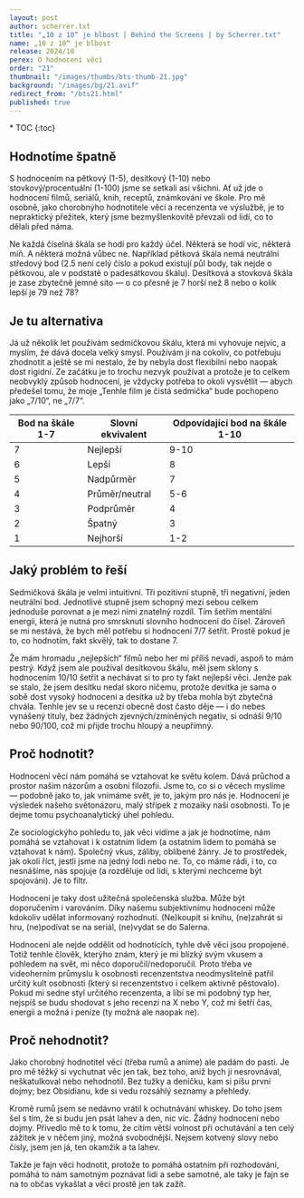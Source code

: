 ```yaml
---
layout: post
author: scherrer.txt
title: "„10 z 10“ je blbost | Behind the Screens | by Scherrer.txt"
name: „10 z 10“ je blbost
release: 2024/10
perex: O hodnocení věcí
order: "21"
thumbnail: "/images/thumbs/bts-thumb-21.jpg"
background: "/images/bg/21.avif"
redirect_from: "/bts21.html"
published: true
---
```


<div id="toc"></div>
* TOC
{:toc}

## Hodnotíme špatně
S hodnocením na pětkový (1-5), desítkový (1-10) nebo stovkový/procentuální (1-100) jsme se setkali asi všichni. Ať už jde o hodnocení filmů, seriálů, knih, receptů, známkování ve škole. Pro mě osobně, jako chorobnýho hodnotitele věcí a recenzenta ve výslužbě, je to nepraktický přežitek, který jsme bezmyšlenkovitě převzali od lidí, co to dělali před náma.

Ne každá číselná škála se hodí pro každý účel. Některá se hodí víc, některá míň. A některá možná vůbec ne. Například pětková škála nemá neutrální středový bod (2.5 není celý číslo a pokud existují půl body, tak nejde o pětkovou, ale v podstatě o padesátkovou škálu). Desítková a stovková škála je zase zbytečně jemné síto — o co přesně je 7 horší než 8 nebo o kolik lepší je 79 než 78?

## Je tu alternativa
Já už několik let používám sedmičkovou škálu, která mi vyhovuje nejvíc, a myslím, že dává docela velký smysl. Používám ji na cokoliv, co potřebuju zhodnotit a ještě se mi nestalo, že by nebyla dost flexibilní nebo naopak dost rigidní. Ze začátku je to trochu nezvyk používat a protože je to celkem neobvyklý způsob hodnocení, je vždycky potřeba to okolí vysvětlit — abych předešel tomu, že moje „Tenhle film je čistá sedmička“ bude pochopeno jako „7/10“, ne „7/7“.

| Bod na škále 1-7 | Slovní ekvivalent | Odpovídající bod na škále 1-10 |
| ---------------- | ----------------- | ------------------------------ |
| 7 | Nejlepší | 9-10 |
| 6 | Lepší | 8 |
| 5 | Nadpůrměr | 7 |
| 4 | Průměr/neutral | 5-6 |
| 3 | Podprůměr | 4 |
| 2 | Špatný | 3 |
| 1 | Nejhorší | 1-2 |

## Jaký problém to řeší
Sedmičková škála je velmi intuitivní. Tři pozitivní stupně, tři negativní, jeden neutrální bod. Jednotlivé stupně jsem schopný mezi sebou celkem jednoduše porovnat a je mezi nimi znatelný rozdíl. Tím šetřím mentální energii, která je nutná pro smrsknutí slovního hodnocení do čísel. Zároveň se mi nestává, že bych měl potřebu si hodnocení 7/7 šetřit. Prostě pokud je to, co hodnotím, fakt skvělý, tak to dostane 7. 

Že mám hromadu „nejlepších“ filmů nebo her mi příliš nevadí, aspoň to mám pestrý. Když jsem ale používal desítkovou škálu, měl jsem sklony s hodnocením 10/10 šetřit a nechávat si to pro ty fakt nejlepší věci. Jenže pak se stalo, že jsem desítku nedal skoro ničemu, protože devítka je sama o sobě dost vysoký hodnocení a desítka už by třeba mohla být zbytečná chvála. Tenhle jev se u recenzí obecně dost často děje — i do nebes vynášený tituly, bez žádných zjevných/zmíněných negativ, si odnáší 9/10 nebo 90/100, což mi přijde trochu hloupý a neupřímný.

## Proč hodnotit?
Hodnocení věcí nám pomáhá se vztahovat ke světu kolem. Dává průchod a prostor našim názorům a osobní filozofii. Jsme to, co si o věcech myslíme — podobně jako to, jak vnímáme svět, je to, jakým pro nás je. Hodnocení je výsledek našeho světonázoru, malý střípek z mozaiky naší osobnosti. To je dejme tomu psychoanalytický úhel pohledu.

Ze sociologickýho pohledu to, jak věci vidíme a jak je hodnotíme, nám pomáhá se vztahovat i k ostatním lidem (a ostatním lidem to pomáhá se vztahovat k nám). Společný vkus, záliby, oblíbené žánry. Je to prostředek, jak okolí říct, jestli jsme na jedný lodi nebo ne. To, co máme rádi, i to, co nesnášíme, nás spojuje (a rozděluje od lidí, s kterými nechceme být spojováni). Je to filtr.

Hodnocení je taky dost užitečná společenská služba. Může být doporučením i varováním. Díky našemu subjektivnímu hodnocení může kdokoliv udělat informovaný rozhodnutí. (Ne)koupit si knihu, (ne)zahrát si hru, (ne)podívat se na seriál, (ne)vydat se do Salerna.

Hodnocení ale nejde oddělit od hodnotících, tyhle dvě věci jsou propojené. Totiž tenhle člověk, kterýho znám, který je mi blízký svým vkusem a pohledem na svět, mi něco doporučil/nedoporučil. Proto třeba ve videoherním průmyslu k osobnosti recenzentstva neodmyslitelně patřil určitý kult osobnosti (který si recenzentstvo i celkem aktivně pěstovalo). Pokud mi sedne styl určitého recenzenta, a líbí se mi podobný typ her, nejspíš se budu shodovat s jeho recenzí na X nebo Y, což mi šetří čas, energii a možná i peníze (ty možná ale naopak ne).

## Proč nehodnotit?
Jako chorobný hodnotitel věcí (třeba rumů a anime) ale padám do pasti. Je pro mě těžký si vychutnat věc jen tak, bez toho, aniž bych ji nesrovnával, neškatulkoval nebo nehodnotil. Bez tužky a deníčku, kam si píšu první dojmy; bez Obsidianu, kde si vedu rozsáhlý seznamy a přehledy.

Kromě rumů jsem se nedávno vrátil k ochutnávání whiskey. Do toho jsem šel s tím, že si budu jen psát lahev a den, nic víc. Žádný hodnocení nebo dojmy. Přivedlo mě to k tomu, že cítím větší volnost při ochutávání a ten celý zážitek je v něčem jiný, možná svobodnější. Nejsem kotvený slovy nebo čísly, jsem jen já, ten okamžik a ta lahev.

Takže je fajn věci hodnotit, protože to pomáhá ostatním při rozhodování, pomáhá to nám samotným poznávat lidi a sebe samotné, ale taky je fajn se na to občas vykašlat a věci prostě jen tak zažít.